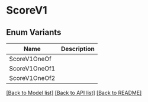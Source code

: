 # ScoreV1

## Enum Variants

| Name | Description |
|---- | -----|
| ScoreV1OneOf |  |
| ScoreV1OneOf1 |  |
| ScoreV1OneOf2 |  |

[[Back to Model list]](../README.md#documentation-for-models) [[Back to API list]](../README.md#documentation-for-api-endpoints) [[Back to README]](../README.md)


